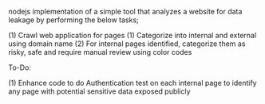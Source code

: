 nodejs implementation of a simple tool that analyzes a website for data leakage by performing the below tasks;

(1) Crawl web application for pages
(1) Categorize into internal and external using domain name
(2) For internal pages identified, categorize them as risky, safe and require manual review using color codes

To-Do:

(1) Enhance code to do Authentication test on each internal page to identify any page with potential sensitive data exposed publicly
